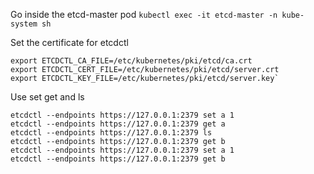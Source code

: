 Go inside the etcd-master pod
`kubectl exec -it etcd-master -n kube-system sh`

Set the certificate for etcdctl
```
export ETCDCTL_CA_FILE=/etc/kubernetes/pki/etcd/ca.crt
export ETCDCTL_CERT_FILE=/etc/kubernetes/pki/etcd/server.crt
export ETCDCTL_KEY_FILE=/etc/kubernetes/pki/etcd/server.key`
```

Use set get and ls
```
etcdctl --endpoints https://127.0.0.1:2379 set a 1
etcdctl --endpoints https://127.0.0.1:2379 get a
etcdctl --endpoints https://127.0.0.1:2379 ls
etcdctl --endpoints https://127.0.0.1:2379 get b
etcdctl --endpoints https://127.0.0.1:2379 set a 1
etcdctl --endpoints https://127.0.0.1:2379 get b
```
